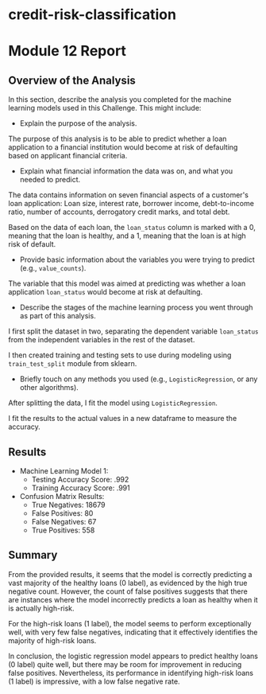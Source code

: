 # credit-risk-classification

# Module 12 Report

## Overview of the Analysis

In this section, describe the analysis you completed for the machine learning models used in this Challenge. This might include:

* Explain the purpose of the analysis.

The purpose of this analysis is to be able to predict whether a loan application to a financial institution would become at risk of defaulting based on applicant financial criteria.

* Explain what financial information the data was on, and what you needed to predict.

The data contains information on seven financial aspects of a customer's loan application: Loan size, interest rate, borrower income, debt-to-income ratio, number of accounts, derrogatory credit marks, and total debt. 

Based on the data of each loan, the `loan_status` column is marked with a 0, meaning that the loan is healthy, and a 1, meaning that the loan is at high risk of default.

* Provide basic information about the variables you were trying to predict (e.g., `value_counts`).

The variable that this model was aimed at predicting was whether a loan application `loan_status` would become at risk at defaulting.

* Describe the stages of the machine learning process you went through as part of this analysis.

I first split the dataset in two, separating the dependent variable `loan_status` from the independent variables in the rest of the dataset.

I then created training and testing sets to use during modeling using `train_test_split` module from sklearn.

* Briefly touch on any methods you used (e.g., `LogisticRegression`, or any other algorithms).

After splitting the data, I fit the model using `LogisticRegression`.

I fit the results to the actual values in a new dataframe to measure the accuracy.

## Results

* Machine Learning Model 1:
    * Testing Accuracy Score: .992
    * Training Accuracy Score: .991
* Confusion Matrix Results:
    * True Negatives: 18679
    * False Positives: 80
    * False Negatives: 67
    * True Positives: 558


## Summary

From the provided results, it seems that the model is correctly predicting a vast majority of the healthy loans (0 label), as evidenced by the high true negative count. However, the count of false positives suggests that there are instances where the model incorrectly predicts a loan as healthy when it is actually high-risk.

For the high-risk loans (1 label), the model seems to perform exceptionally well, with very few false negatives, indicating that it effectively identifies the majority of high-risk loans.

In conclusion, the logistic regression model appears to predict healthy loans (0 label) quite well, but there may be room for improvement in reducing false positives. Nevertheless, its performance in identifying high-risk loans (1 label) is impressive, with a low false negative rate.
